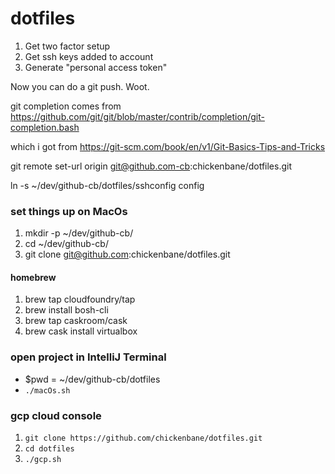 # dotfiles

1) Get two factor setup
2) Get ssh keys added to account
3) Generate "personal access token"

Now you can do a git push.  Woot.

git completion comes from
https://github.com/git/git/blob/master/contrib/completion/git-completion.bash

which i got from 
https://git-scm.com/book/en/v1/Git-Basics-Tips-and-Tricks

git remote set-url origin git@github.com-cb:chickenbane/dotfiles.git

ln -s ~/dev/github-cb/dotfiles/sshconfig config

### set things up on MacOs
1) mkdir -p ~/dev/github-cb/
2) cd ~/dev/github-cb/
3) git clone git@github.com:chickenbane/dotfiles.git

#### homebrew
1) brew tap cloudfoundry/tap
2) brew install bosh-cli
3) brew tap caskroom/cask
4) brew cask install virtualbox

### open project in IntelliJ Terminal
*  $pwd = ~/dev/github-cb/dotfiles 
* `./macOs.sh`

### gcp cloud console
1) `git clone https://github.com/chickenbane/dotfiles.git`
2) `cd dotfiles`
3) `./gcp.sh`
